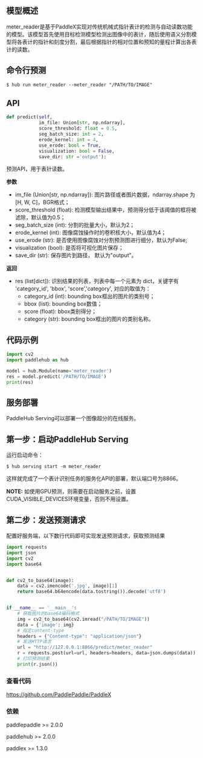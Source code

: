 ## 模型概述

meter_reader是基于PaddleX实现对传统机械式指针表计的检测与自动读数功能的模型。该模型首先使用目标检测模型检测出图像中的表计，随后使用语义分割模型将各表计的指针和刻度分割，最后根据指针的相对位置和预知的量程计算出各表计的读数。

## 命令行预测

```
$ hub run meter_reader --meter_reader "/PATH/TO/IMAGE"

```

## API

```python
def predict(self, 
            im_file: Union[str, np.ndarray], 
            score_threshold: float = 0.5, 
            seg_batch_size: int = 2, 
            erode_kernel: int = 4, 
            use_erode: bool = True, 
            visualization: bool = False, 
            save_dir: str ='output'):
```

预测API，用于表针读数。

**参数**

* im_file (Union\[str, np.ndarray\]): 图片路径或者图片数据，ndarray.shape 为 \[H, W, C\]，BGR格式；
* score\_threshold (float): 检测模型输出结果中，预测得分低于该阈值的框将被滤除，默认值为0.5；
* seg\_batch\_size (int): 分割的批量大小，默认为2；
* erode\_kernel (int): 图像腐蚀操作时的卷积核大小，默认值为4；
* use\_erode (str): 是否使用图像腐蚀对分割预测图进行细分，默认为False;
* visualization (bool): 是否将可视化图片保存；
* save_dir (str): 保存图片到路径， 默认为"output"。

**返回**

* res (list\[dict\]): 识别结果的列表，列表中每一个元素为 dict，关键字有 'category\_id', 'bbox', 'score','category', 对应的取值为：
  * category\_id (int): bounding box框出的图片的类别号；
  * bbox (list): bounding box数值；
  * score (float): bbox类别得分；
  * category (str):  bounding box框出的图片的类别名称。


## 代码示例

```python
import cv2
import paddlehub as hub

model = hub.Module(name='meter_reader')
res = model.predict('/PATH/TO/IMAGE')
print(res)
```

## 服务部署

PaddleHub Serving可以部署一个图像超分的在线服务。

## 第一步：启动PaddleHub Serving

运行启动命令：

```shell
$ hub serving start -m meter_reader
```

这样就完成了一个表计识别任务的服务化API的部署，默认端口号为8866。

**NOTE:** 如使用GPU预测，则需要在启动服务之前，设置CUDA_VISIBLE_DEVICES环境变量，否则不用设置。

## 第二步：发送预测请求

配置好服务端，以下数行代码即可实现发送预测请求，获取预测结果

```python
import requests
import json
import cv2
import base64


def cv2_to_base64(image):
    data = cv2.imencode('.jpg', image)[1]
    return base64.b64encode(data.tostring()).decode('utf8')


if __name__ == '__main__':
    # 获取图片的base64编码格式
    img = cv2_to_base64(cv2.imread("/PATH/TO/IMAGE"))
    data = {'image': img}
    # 指定content-type
    headers = {"Content-type": "application/json"}
    # 发送HTTP请求
    url = "http://127.0.0.1:8866/predict/meter_reader"
    r = requests.post(url=url, headers=headers, data=json.dumps(data))
    # 打印预测结果
    print(r.json())
```

### 查看代码

https://github.com/PaddlePaddle/PaddleX


### 依赖

paddlepaddle >= 2.0.0

paddlehub >= 2.0.0

paddlex >= 1.3.0


